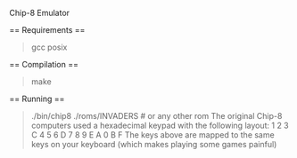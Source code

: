 Chip-8 Emulator

== Requirements ==
 > gcc
 > posix
 
== Compilation ==
 > make

== Running ==
 > ./bin/chip8 ./roms/INVADERS   # or any other rom
 > The original Chip-8 computers used a hexadecimal keypad with the following layout:
      1 2 3 C
      4 5 6 D
      7 8 9 E
      A 0 B F
 > The keys above are mapped to the same keys on your keyboard (which makes playing some games painful)
